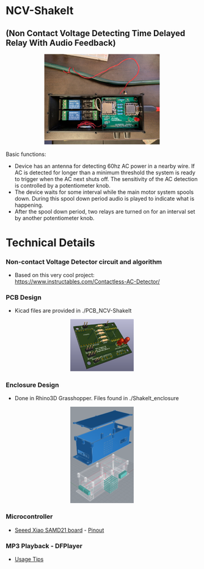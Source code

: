 # NCV-ShakeIt
## (Non Contact Voltage Detecting Time Delayed Relay With Audio Feedback)

<div style="width: 100%; text-align: center;">
    <img src="notes/shakeit_openbox.jpg" style="width: 60%;" />
</div>


Basic functions:
* Device has an antenna for detecting 60hz AC power in a nearby wire. If AC is detected for longer than a minimum threshold the system is ready to trigger when the AC next shuts off. The sensitivity of the AC detection is controlled by a potentiometer knob.
* The device waits for some interval while the main motor system spools down. During this spool down period audio is played to indicate what is happening.
* After the spool down period, two relays are turned on for an interval set by another potentiometer knob.


# Technical Details

### Non-contact Voltage Detector circuit and algorithm
* Based on this very cool project: https://www.instructables.com/Contactless-AC-Detector/

### PCB Design
* Kicad files are provided in ./PCB_NCV-ShakeIt

<div style="width: 100%; text-align: center;">
    <img src="notes/shakeit_board3d_kicad_v2.png" style="width: 33%;" />
</div>


### Enclosure Design
* Done in Rhino3D Grasshopper. Files found in ./ShakeIt_enclosure

<div style="width: 100%; text-align: center;">
    <img src="notes/shakeit_case_rhino.png" style="width: 33%;" />
</div>

### Microcontroller
* [Seeed Xiao SAMD21 board](https://wiki.seeedstudio.com/Seeeduino-XIAO/) - [Pinout](https://wiki.seeedstudio.com/Seeeduino-XIAO/#hardware-overview)

### MP3 Playback - DFPlayer
* [Usage Tips](https://reprage.com/posts/2018-05-08-dfplayer-mini-cheat-sheet/)
